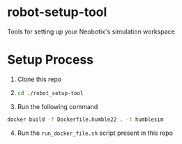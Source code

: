 # robot-setup-tool

Tools for setting up your Neobotix's simulation workspace

# Setup Process

1. Clone this repo

2. ```bash
   cd ./robot_setup-tool
   ```

3. Run the following command
  ```bash
  docker build -f Dockerfile.humble22 . -t humblesim
  ```

4. Run the ```run_docker_file.sh``` script present in this repo
